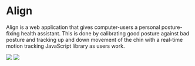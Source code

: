 # Align
Align is a web application that gives computer-users a personal posture-fixing health assistant. This is done by calibrating good posture against bad posture and tracking up and down movement of the chin with a real-time motion tracking JavaScript library as users work. 

![](alignimage2)
![](alignimage1)
